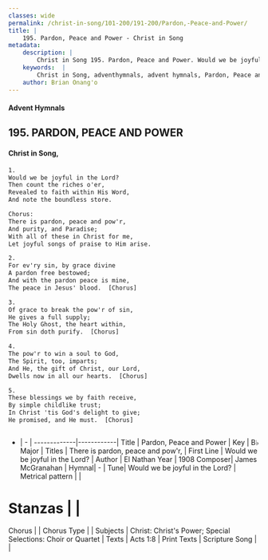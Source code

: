 ```yaml
---
classes: wide
permalink: /christ-in-song/101-200/191-200/Pardon,-Peace-and-Power/
title: |
    195. Pardon, Peace and Power - Christ in Song
metadata:
    description: |
        Christ in Song 195. Pardon, Peace and Power. Would we be joyful in the Lord? Then count the riches o'er, Revealed to faith within His Word, And note the boundless store. Chorus: There is pardon, peace and pow'r, And purity, and Paradise; With all of these in Christ for me, Let joyful songs of praise to Him arise.
    keywords:  |
        Christ in Song, adventhymnals, advent hymnals, Pardon, Peace and Power, Would we be joyful in the Lord?. There is pardon, peace and pow'r,
    author: Brian Onang'o
---
```


#### Advent Hymnals
## 195. PARDON, PEACE AND POWER
####  Christ in Song,

```txt
1.
Would we be joyful in the Lord?
Then count the riches o'er,
Revealed to faith within His Word,
And note the boundless store.

Chorus:
There is pardon, peace and pow'r,
And purity, and Paradise;
With all of these in Christ for me,
Let joyful songs of praise to Him arise.

2.
For ev'ry sin, by grace divine
A pardon free bestowed;
And with the pardon peace is mine,
The peace in Jesus' blood.  [Chorus]

3.
Of grace to break the pow'r of sin,
He gives a full supply;
The Holy Ghost, the heart within,
From sin doth purify.  [Chorus]

4.
The pow'r to win a soul to God,
The Spirit, too, imparts;
And He, the gift of Christ, our Lord,
Dwells now in all our hearts.  [Chorus]

5.
These blessings we by faith receive,
By simple childlike trust;
In Christ 'tis God's delight to give;
He promised, and He must.  [Chorus]



```

- |   -  |
-------------|------------|
Title | Pardon, Peace and Power |
Key | B♭ Major |
Titles | There is pardon, peace and pow'r, |
First Line | Would we be joyful in the Lord? |
Author | El Nathan
Year | 1908
Composer| James McGranahan |
Hymnal|  - |
Tune| Would we be joyful in the Lord? |
Metrical pattern | |
# Stanzas |  |
Chorus |  |
Chorus Type |  |
Subjects | Christ: Christ's Power; Special Selections: Choir or Quartet |
Texts | Acts 1:8 |
Print Texts | 
Scripture Song |  |
    
